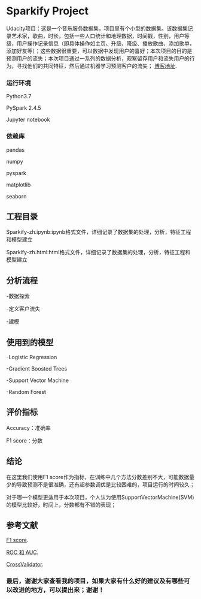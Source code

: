 # Sparkify Project
Udacity项目：这是一个音乐服务数据集，项目里有个小型的数据集。该数据集记录艺术家，歌曲，时长，包括一些人口统计和地理数据，时间戳，性别，用户等级，用户操作记录信息（即具体操作如主页、升级、降级、播放歌曲、添加歌单，添加好友等）；这些数据很重要，可以数据中发现用户的喜好；本次项目的目的是预测用户的流失；本次项目通过一系列的数据分析，观察留存用户和流失用户的行为，寻找他们的共同特征，然后通过机器学习预测客户的流失；
[博客地址](https://www.jianshu.com/p/427e46950d6d).

### 运行环境
Python3.7

PySpark 2.4.5

Jupyter notebook

### 依赖库
pandas

numpy

pyspark

matplotlib

seaborn

## 工程目录
Sparkify-zh.ipynb:ipynb格式文件，详细记录了数据集的处理，分析，特征工程和模型建立

Sparkify-zh.html:html格式文件，详细记录了数据集的处理，分析，特征工程和模型建立

## 分析流程
-数据探索

-定义客户流失

-建模

## 使用到的模型
-Logistic Regression

-Gradient Boosted Trees

-Support Vector Machine

-Random Forest

## 评价指标
Accuracy：准确率

F1 score：分数

## 结论
在这里我们使用F1 score作为指标，在训练中几个方法分数差别不大，可能数据量少的导致预测不是很准确，还有超参数调优是比较困难的，项目运行的时间较久；

对于哪一个模型更适用于本次项目，个人认为使用SupportVectorMachine(SVM)的模型比较好，时间上，分数都有不错的表现；

## 参考文献
[F1 score](https://en.wikipedia.org/wiki/F1_score).

[ROC 和 AUC](https://blog.csdn.net/otengyue/article/details/89426004).

[CrossValidator](https://spark.apache.org/docs/latest/ml-tuning.html).


### 最后，谢谢大家查看我的项目，如果大家有什么好的建议及有哪些可以改进的地方，可以提出来；谢谢！

